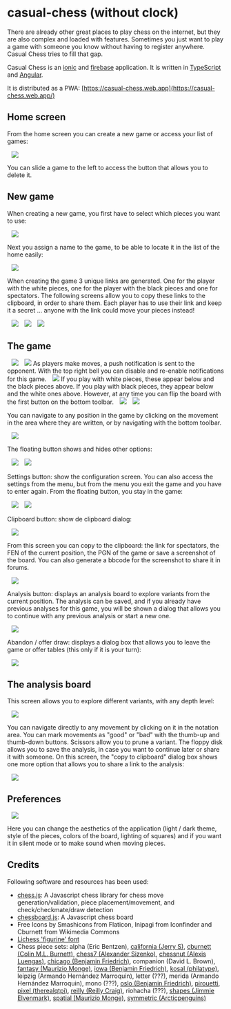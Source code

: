 # casual-chess (without clock)

There are already other great places to play chess on the internet, but they are also complex and loaded with features. Sometimes you just want to play a game with someone you know without having to register anywhere. Casual Chess tries to fill that gap.

Casual Chess is an [ionic](https://ionicframework.com/) and [firebase](https://firebase.google.com/) application. It is written
in [TypeScript](http://www.typescriptlang.org/) and [Angular](https://angular.io/).

It is distributed as a PWA: [https://casual-chess.web.app](https://casual-chess.web.app/)

## Home screen

From the home screen you can create a new game or access your list of games:

<img style="margin-left:10px;" src="screenshots/01_home.png">

You can slide a game to the left to access the button that allows you to delete it.

## New game

When creating a new game, you first have to select which pieces you want to use:

<img style="margin-left:10px;" src="screenshots/02_newgame_1.png">

Next you assign a name to the game, to be able to locate it in the list of the home easily:

<img style="margin-left:10px;" src="screenshots/02_newgame_2.png">

When creating the game 3 unique links are generated. One for the player with the white pieces, one for the player with the black pieces and one for spectators. The following screens allow you to copy these links to the clipboard, in order to share them.
Each player has to use their link and keep it a secret ... anyone with the link could move your pieces instead!

<img style="margin-left:10px;" src="screenshots/02_newgame_3.png">

<img style="margin-left:10px;" src="screenshots/02_newgame_4.png">

<img style="margin-left:10px;" src="screenshots/02_newgame_5.png">

## The game

<img style="margin-left:10px;" src="screenshots/03_game_1.png">

<img style="margin-left:10px;" src="screenshots/notif-button.png">
As players make moves, a push notification is sent to the opponent. With the top right bell you can disable and re-enable notifications for this game.

<img style="margin-left:10px;" src="screenshots/flip-button.png">
If you play with white pieces, these appear below and the black pieces above. If you play with black pieces, they appear below and the white ones above. However, at any time you can flip the board with the first button on the bottom toolbar.

<img style="margin-left:10px;" src="screenshots/pgn-area.png">

<img style="margin-left:10px;" src="screenshots/nav-buttons.png">

You can navigate to any position in the game by clicking on the movement in the area where they are written, or by navigating with the bottom toolbar.

<img style="margin-left:10px;" src="screenshots/floating-button.png">

The floating button shows and hides other options:

<img style="margin-left:10px;" src="screenshots/03_game_2.png">

<img style="margin-left:10px;" src="screenshots/settings-button.png">

Settings button: show the configuration screen. You can also access the settings from the menu, but from the menu you exit the game and you have to enter again. From the floating button, you stay in the game:

<img style="margin-left:10px;" src="screenshots/menu.png">

<img style="margin-left:10px;" src="screenshots/clipboard-button.png">

Clipboard button: show de clipboard dialog:

<img style="margin-left:10px;" src="screenshots/clipboard-dialog.png">

From this screen you can copy to the clipboard: the link for spectators, the FEN of the current position, the PGN of the game or save a screenshot of the board. You can also generate a bbcode for the screenshot to share it in forums.

<img style="margin-left:10px;" src="screenshots/analysis-button.png">

Analysis button: displays an analysis board to explore variants from the current position. The analysis can be saved, and if you already have previous analyses for this game, you will be shown a dialog that allows you to continue with any previous analysis or start a new one.

<img style="margin-left:10px;" src="screenshots/flag-button.png">

Abandon / offer draw: displays a dialog box that allows you to leave the game or offer tables (this only if it is your turn):

<img style="margin-left:10px;" src="screenshots/abandon-offer-draw.png">

## The analysis board

This screen allows you to explore different variants, with any depth level:

<img style="margin-left:10px;" src="screenshots/analysis-board.png">

You can navigate directly to any movement by clicking on it in the notation area.
You can mark movements as "good" or "bad" with the thumb-up and thumb-down buttons.
Scissors allow you to prune a variant.
The floppy disk allows you to save the analysis, in case you want to continue later or share it with someone.
On this screen, the "copy to clipboard" dialog box shows one more option that allows you to share a link to the analysis:

<img style="margin-left:10px;" src="screenshots/clipboard-dialog-analysis.png">

## Preferences

<img style="margin-left:10px;" src="screenshots/preferences_1.png">

Here you can change the aesthetics of the application (light / dark theme, style of the pieces, colors of the board, lighting of squares) and if you want it in silent mode or to make sound when moving pieces.

## Credits

Following software and resources has been used:

* [chess.js](https://github.com/jhlywa/chess.js): A Javascript chess library for chess move generation/validation, piece placement/movement, and check/checkmate/draw detection
* [chessboard.js](http://chessboardjs.com): A Javascript chess board
* Free Icons by Smashicons from Flaticon, Inipagi from Iconfinder and Cburnett from Wikimedia Commons 
* [Lichess 'figurine' font](https://github.com/ornicar/lila)
* Chess piece sets: alpha (Eric Bentzen), [california (Jerry S)](https://sites.google.com/view/jerrychess/home), [cburnett (Colin M.L. Burnett)](https://commons.wikimedia.org/wiki/Category:SVG_chess_pieces#/media/File:Chess_Pieces_Sprite.svg), [chess7 (Alexander Sizenko)](http://www.styleseven.com/php/get_product.php?product=Chess-7%20font), [chessnut (Alexis Luengas)](https://github.com/LexLuengas/chessnut-pieces), [chicago (Benjamin Friedrich)](https://github.com/benjfriedrich/chess-foundry-pack), companion (David L. Brown), [fantasy (Maurizio Monge)](https://commons.wikimedia.org/wiki/Category:SVG_chess_pieces/Maurizio_Monge), [iowa (Benjamin Friedrich)](https://github.com/benjfriedrich/chess-foundry-pack), [kosal (philatype)](https://github.com/philatype/kosal), leipzig (Armando Hernández Marroquin), letter (???), merida (Armando Hernández Marroquin), mono (???), [oslo (Benjamin Friedrich)](https://github.com/benjfriedrich/chess-foundry-pack), [pirouetti](https://lichess.org/@/pirouetti), [pixel (therealqtpi)](https://twitter.com/therealqtpi), [reilly (Reilly Craig)](http://reillycraig.ca), riohacha (???), [shapes (Jimmie Elvenmark)](https://github.com/flugsio/chess_shapes), [spatial (Maurizio Monge)](https://commons.wikimedia.org/wiki/Category:SVG_chess_pieces/Maurizio_Monge), [symmetric (Arcticpenguins)](https://www.dropbox.com/sh/jws5b0hgf71udsf/AAAZCxF4PQ02nkhwPZN3qHxia?dl=0)
